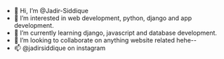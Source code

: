 - 👋 Hi, I’m @Jadir-Siddique
- 👀 I’m interested in web development, python, django and app development. 
- 🌱 I’m currently learning django, javascript and database development.
- 💞️ I’m looking to collaborate on anything website related hehe--
- 📫 @jadirsiddique on instagram

<!---
Jadir-Siddique/Jadir-Siddique is a ✨ special ✨ repository because its `README.md` (this file) appears on your GitHub profile.
You can click the Preview link to take a look at your changes.
--->
